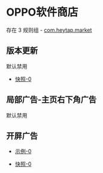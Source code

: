 # OPPO软件商店

存在 3 规则组 - [com.heytap.market](/src/apps/com.heytap.market.ts)

## 版本更新

默认禁用

- [快照-0](https://i.gkd.li/import/13455965)

## 局部广告-主页右下角广告

默认禁用

## 开屏广告

- [示例-0](https://m.gkd.li/110102406/dc1317cc-0cc6-48d6-8876-707afc734999)

- [快照-0](https://i.gkd.li/import/14667247)
